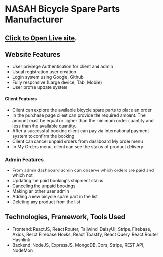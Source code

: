 # NASAH Bicycle Spare Parts Manufacturer

## [Click to Open Live site](https://nasah-bicycle-parts.web.app/).

## Website Features
* User privilege Authentication for client and admin
* Usual registration user creation
* Login system using Google, Github 
* Fully responsive (Large device, Tab, Mobile)
* User profile update system

#### Client Features
* Client can explore the available bicycle spare parts to place an order
* In the purchase page client can provide the required amount. The amount must be equal or higher than the minimum order quantity and less than the available quantity.
* After a successful booking client can pay via international payment system to confirm the booking
* Client can cancel unpaid orders from dashboard My order menu
* In My Orders menu, client can see the status of product delivery

### Admin Features
* From admin dashboard admin can observe which orders are paid and which not.
* Updating the paid booking's shipment status
* Canceling the unpaid bookings
* Making an other user admin
* Adding a new bicycle spare part in the list
* Deleting any product from the list

## Technologies, Framework, Tools Used
* Frontend: ReactJS, React Router, Tailwind, DaisyUI, Stripe, Firebase, Axios, React Firebase Hooks, React Toastify, React Query, React Router Hashlink
* Backend: NodeJS, ExpressJS, MongoDB, Cors, Stripe, REST API, NodeMon